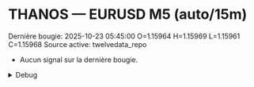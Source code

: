 # THANOS — EURUSD M5 (auto/15m)
Dernière bougie: 2025-10-23 05:45:00  O=1.15964  H=1.15969  L=1.15961  C=1.15968
Source active: twelvedata_repo

- Aucun signal sur la dernière bougie.

<details><summary>Debug</summary>

- TD_API_KEY manquant.

</details>